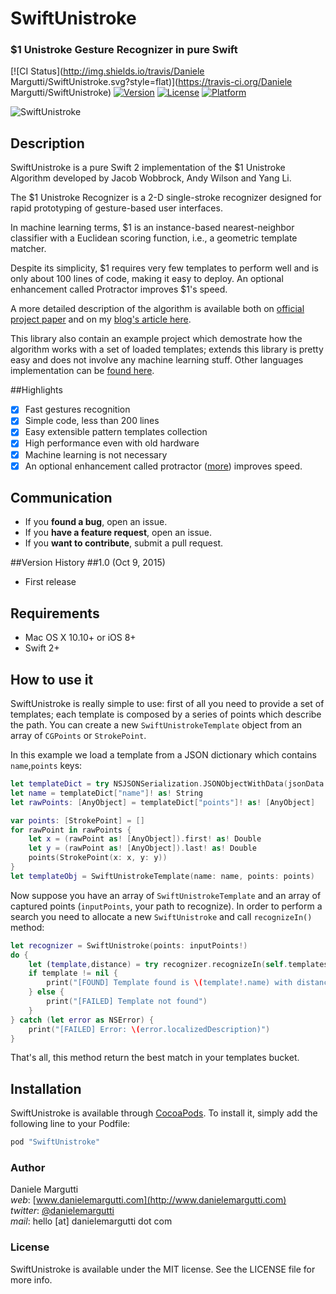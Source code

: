 # SwiftUnistroke
### $1 Unistroke Gesture Recognizer in pure Swift

[![CI Status](http://img.shields.io/travis/Daniele Margutti/SwiftUnistroke.svg?style=flat)](https://travis-ci.org/Daniele Margutti/SwiftUnistroke)
[![Version](https://img.shields.io/cocoapods/v/SwiftUnistroke.svg?style=flat)](http://cocoapods.org/pods/SwiftUnistroke)
[![License](https://img.shields.io/cocoapods/l/SwiftUnistroke.svg?style=flat)](http://cocoapods.org/pods/SwiftUnistroke)
[![Platform](https://img.shields.io/cocoapods/p/SwiftUnistroke.svg?style=flat)](http://cocoapods.org/pods/SwiftUnistroke)

![SwiftUnistroke](https://raw.githubusercontent.com/malcommac/SwiftUnistroke/master/swiftunistroke.png)

## Description
SwiftUnistroke is a pure Swift 2 implementation of the $1 Unistroke Algorithm developed by Jacob Wobbrock, Andy Wilson and Yang Li.

The $1 Unistroke Recognizer is a 2-D single-stroke recognizer designed for rapid prototyping of gesture-based user interfaces.

In machine learning terms, $1 is an instance-based nearest-neighbor classifier with a Euclidean scoring function, i.e., a geometric template matcher.

Despite its simplicity, $1 requires very few templates to perform well and is only about 100 lines of code, making it easy to deploy. An optional enhancement called Protractor improves $1's speed.

A more detailed description of the algorithm is available both on [official project paper](http://faculty.washington.edu/wobbrock/pubs/uist-07.01.pdf) and on my [blog's article here](http://danielemargutti.com/1-recognizer-in-swift-2/).

This library also contain an example project which demostrate how the algorithm works with a set of loaded templates; extends this library is pretty easy and does not involve any machine learning stuff.
Other languages implementation can be [found here](https://depts.washington.edu/aimgroup/proj/dollar/).

##Highlights
- [x] Fast gestures recognition
- [x] Simple code, less than 200 lines
- [x] Easy extensible pattern templates collection
- [x] High performance even with old hardware
- [x] Machine learning is not necessary
- [x] An optional enhancement called protractor ([more](http://dl.acm.org/citation.cfm?id=1753654)) improves speed.

## Communication
- If you **found a bug**, open an issue.
- If you **have a feature request**, open an issue.
- If you **want to contribute**, submit a pull request.

##Version History
##1.0 (Oct 9, 2015)
- First release

## Requirements
- Mac OS X 10.10+ or iOS 8+
- Swift 2+

## How to use it
SwiftUnistroke is really simple to use: first of all you need to provide a set of templates; each template is composed by a series of points which describe the path.
You can create a new ```SwiftUnistrokeTemplate``` object from an array of ```CGPoints``` or ```StrokePoint```.

In this example we load a template from a JSON dictionary which contains ```name```,```points``` keys:

```swift
let templateDict = try NSJSONSerialization.JSONObjectWithData(jsonData!, options: NSJSONReadingOptions.AllowFragments) as! NSDictionary
let name = templateDict["name"]! as! String
let rawPoints: [AnyObject] = templateDict["points"]! as! [AnyObject]

var points: [StrokePoint] = []
for rawPoint in rawPoints {
	let x = (rawPoint as! [AnyObject]).first! as! Double
	let y = (rawPoint as! [AnyObject]).last! as! Double
	points(StrokePoint(x: x, y: y))
}		
let templateObj = SwiftUnistrokeTemplate(name: name, points: points)		
```
Now suppose you have an array of ```SwiftUnistrokeTemplate``` and an array of captured points (```inputPoints```, your path to recognize).
In order to perform a search you need to allocate a new ```SwiftUnistroke``` and call ```recognizeIn()``` method:

```swift
let recognizer = SwiftUnistroke(points: inputPoints!)
do {
	let (template,distance) = try recognizer.recognizeIn(self.templates, useProtractor:  false)
	if template != nil {
		print("[FOUND] Template found is \(template!.name) with distance: \(distance!)")
	} else {
		print("[FAILED] Template not found")
	}
} catch (let error as NSError) {
	print("[FAILED] Error: \(error.localizedDescription)")
}
```

That's all, this method return the best match in your templates bucket.

## Installation

SwiftUnistroke is available through [CocoaPods](http://cocoapods.org). To install
it, simply add the following line to your Podfile:

```ruby
pod "SwiftUnistroke"
```

### Author
Daniele Margutti  
*web*: [www.danielemargutti.com](http://www.danielemargutti.com)  
*twitter*: [@danielemargutti](http://www.twitter.com/danielemargutti)  
*mail*: hello [at] danielemargutti dot com    

### License

SwiftUnistroke is available under the MIT license. See the LICENSE file for more info.
